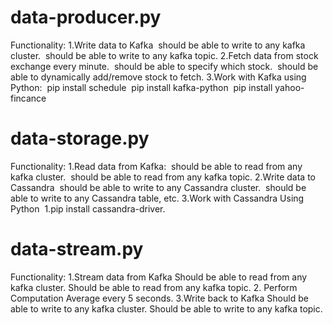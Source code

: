 # data-producer.py
Functionality:
1.Write data to Kafka
  should be able to write to any kafka cluster.
  should be able to write to any kafka topic.
2.Fetch data from stock exchange every minute.
  should be able to specify which stock.
  should be able to dynamically add/remove stock to fetch.
3.Work with Kafka using Python:
  pip install schedule
  pip install kafka-python
  pip install yahoo-fincance

# data-storage.py
Functionality:
1.Read data from Kafka:
  should be able to read from any kafka cluster.
  should be able to read from any kafka topic.
2.Write data to Cassandra
  should be able to write to any Cassandra cluster.
  should be able to write to any Cassandra table, etc.
3.Work with Cassandra Using Python
  1.pip install cassandra-driver.
 
# data-stream.py
Functionality:
1.Stream data from Kafka
  Should be able to read from any kafka cluster.
  Should be able to read from any kafka topic.
2. Perform Computation
  Average every 5 seconds.
3.Write back to Kafka
  Should be able to write to any kafka cluster.
  Should be able to write to any kafka topic.
